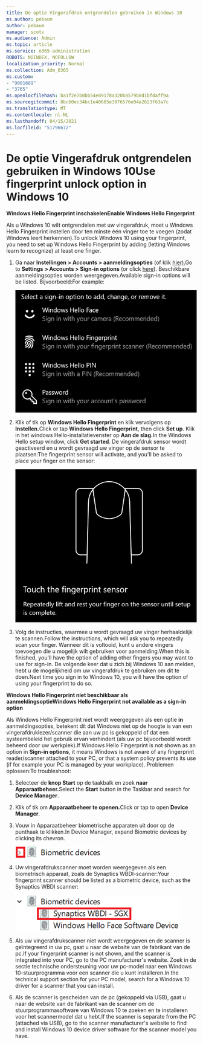 ```yaml
---
title: De optie Vingerafdruk ontgrendelen gebruiken in Windows 10
ms.author: pebaum
author: pebaum
manager: scotv
ms.audience: Admin
ms.topic: article
ms.service: o365-administration
ROBOTS: NOINDEX, NOFOLLOW
localization_priority: Normal
ms.collection: Adm_O365
ms.custom:
- "9001689"
- "3765"
ms.openlocfilehash: ba1f2e7b0bb54e89178a320b8579b8d1bfdaff9a
ms.sourcegitcommit: 8bc60ec34bc1e40685e3976576e04a2623f63a7c
ms.translationtype: MT
ms.contentlocale: nl-NL
ms.lasthandoff: 04/15/2021
ms.locfileid: "51796672"
---
```

# <a name="use-fingerprint-unlock-option-in-windows-10"></a><span data-ttu-id="2f047-102">De optie Vingerafdruk ontgrendelen gebruiken in Windows 10</span><span class="sxs-lookup"><span data-stu-id="2f047-102">Use fingerprint unlock option in Windows 10</span></span>

<span data-ttu-id="2f047-103">**Windows Hello Fingerprint inschakelen**</span><span class="sxs-lookup"><span data-stu-id="2f047-103">**Enable Windows Hello Fingerprint**</span></span>

<span data-ttu-id="2f047-104">Als u Windows 10 wilt ontgrendelen met uw vingerafdruk, moet u Windows Hello Fingerprint instellen door ten minste één vinger toe te voegen (zodat Windows leert herkennen).</span><span class="sxs-lookup"><span data-stu-id="2f047-104">To unlock Windows 10 using your fingerprint, you need to set up Windows Hello Fingerprint by adding (letting Windows learn to recognize) at least one finger.</span></span> 

1. <span data-ttu-id="2f047-105">Ga naar **Instellingen > Accounts > aanmeldingsopties** (of klik [hier).](ms-settings:signinoptions?activationSource=GetHelp)</span><span class="sxs-lookup"><span data-stu-id="2f047-105">Go to **Settings  > Accounts > Sign-in options** (or click [here](ms-settings:signinoptions?activationSource=GetHelp)).</span></span> <span data-ttu-id="2f047-106">Beschikbare aanmeldingsopties worden weergegeven.</span><span class="sxs-lookup"><span data-stu-id="2f047-106">Available sign-in options will be listed.</span></span> <span data-ttu-id="2f047-107">Bijvoorbeeld:</span><span class="sxs-lookup"><span data-stu-id="2f047-107">For example:</span></span>

    ![Aanmeldingsopties.](media/sign-in-options.png)

2. <span data-ttu-id="2f047-109">Klik of tik op **Windows Hello Fingerprint** en klik vervolgens op **Instellen.**</span><span class="sxs-lookup"><span data-stu-id="2f047-109">Click or tap **Windows Hello Fingerprint**, then click **Set up**.</span></span> <span data-ttu-id="2f047-110">Klik in het windows Hello-installatievenster op **Aan de slag.**</span><span class="sxs-lookup"><span data-stu-id="2f047-110">In the Windows Hello setup window, click **Get started**.</span></span> <span data-ttu-id="2f047-111">De vingerafdruk sensor wordt geactiveerd en u wordt gevraagd uw vinger op de sensor te plaatsen:</span><span class="sxs-lookup"><span data-stu-id="2f047-111">The fingerprint sensor will activate, and you'll be asked to place your finger on the sensor:</span></span>

   ![Vingerafdruk sensor.](media/fingerprint-sensor.png)

3. <span data-ttu-id="2f047-113">Volg de instructies, waarmee u wordt gevraagd uw vinger herhaaldelijk te scannen.</span><span class="sxs-lookup"><span data-stu-id="2f047-113">Follow the instructions, which will ask you to repeatedly scan your finger.</span></span> <span data-ttu-id="2f047-114">Wanneer dit is voltooid, kunt u andere vingers toevoegen die u mogelijk wilt gebruiken voor aanmelding.</span><span class="sxs-lookup"><span data-stu-id="2f047-114">When this is finished, you'll have the option of adding other fingers you may want to use for sign-in.</span></span> <span data-ttu-id="2f047-115">De volgende keer dat u zich bij Windows 10 aan melden, hebt u de mogelijkheid om uw vingerafdruk te gebruiken om dit te doen.</span><span class="sxs-lookup"><span data-stu-id="2f047-115">Next time you sign in to Windows 10, you will have the option of using your fingerprint to do so.</span></span>

<span data-ttu-id="2f047-116">**Windows Hello Fingerprint niet beschikbaar als aanmeldingsoptie**</span><span class="sxs-lookup"><span data-stu-id="2f047-116">**Windows Hello Fingerprint not available as a sign-in option**</span></span>

<span data-ttu-id="2f047-117">Als Windows Hello Fingerprint niet wordt weergegeven als een optie **in** aanmeldingsopties, betekent dit dat Windows niet op de hoogte is van een vingerafdruklezer/scanner die aan uw pc is gekoppeld of dat een systeembeleid het gebruik ervan verhindert (als uw pc bijvoorbeeld wordt beheerd door uw werkplek).</span><span class="sxs-lookup"><span data-stu-id="2f047-117">If Windows Hello Fingerprint is not shown as an option in **Sign-in options**, it means Windows is not aware of any fingerprint reader/scanner attached to your PC, or that a system policy prevents its use (if for example your PC is managed by your workplace).</span></span> <span data-ttu-id="2f047-118">Problemen oplossen:</span><span class="sxs-lookup"><span data-stu-id="2f047-118">To troubleshoot:</span></span> 

1. <span data-ttu-id="2f047-119">Selecteer de **knop Start** op de taakbalk en zoek **naar Apparaatbeheer.**</span><span class="sxs-lookup"><span data-stu-id="2f047-119">Select the **Start** button in the Taskbar and search for **Device Manager**.</span></span>

2. <span data-ttu-id="2f047-120">Klik of tik om **Apparaatbeheer te openen.**</span><span class="sxs-lookup"><span data-stu-id="2f047-120">Click or tap to open **Device Manager**.</span></span>

3. <span data-ttu-id="2f047-121">Vouw in Apparaatbeheer biometrische apparaten uit door op de punthaak te klikken.</span><span class="sxs-lookup"><span data-stu-id="2f047-121">In Device Manager, expand Biometric devices by clicking its chevron.</span></span>

   ![Biometrische apparaten.](media/biometric-devices.png)

4. <span data-ttu-id="2f047-123">Uw vingerafdrukscanner moet worden weergegeven als een biometrisch apparaat, zoals de Synaptics WBDI-scanner:</span><span class="sxs-lookup"><span data-stu-id="2f047-123">Your fingerprint scanner should be listed as a biometric device, such as the Synaptics WBDI scanner:</span></span>

   ![Biometrische apparaten.](media/biometric-devices-expanded.png)

5. <span data-ttu-id="2f047-125">Als uw vingerafdrukscanner niet wordt weergegeven en de scanner is geïntegreerd in uw pc, gaat u naar de website van de fabrikant van de pc.</span><span class="sxs-lookup"><span data-stu-id="2f047-125">If your fingerprint scanner is not shown, and the scanner is integrated into your PC, go to the PC manufacturer's website.</span></span> <span data-ttu-id="2f047-126">Zoek in de sectie technische ondersteuning voor uw pc-model naar een Windows 10-stuurprogramma voor een scanner die u kunt installeren.</span><span class="sxs-lookup"><span data-stu-id="2f047-126">In the technical support section for your PC model, search for a Windows 10 driver for a scanner that you can install.</span></span>

6. <span data-ttu-id="2f047-127">Als de scanner is gescheiden van de pc (gekoppeld via USB), gaat u naar de website van de fabrikant van de scanner om de stuurprogrammasoftware van Windows 10 te zoeken en te installeren voor het scannermodel dat u hebt.</span><span class="sxs-lookup"><span data-stu-id="2f047-127">If the scanner is separate from the PC (attached via USB), go to the scanner manufacturer's website to find and install Windows 10 device driver software for the scanner model you have.</span></span>
